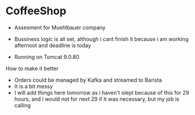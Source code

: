 # CoffeeShop
-  Assesment for Muehlbauer company
-  Bussiness logic is all set, although i cant finish it because i am working afternoot and deadline is today

-  Running on Tomcat 9.0.80
  
How to make it better
- Orders could be managed by Kafka and streamed to Barista
- It is a bit messy
- I will add things here tomorrow as i haven't slept because of this for 29 hours, and i would not for next 29 if it was necessary, but my job is calling 
